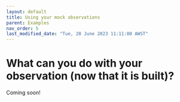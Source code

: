```yaml
---
layout: default
title: Using your mock observations
parent: Examples
nav_order: 5
last_modified_date: "Tue, 20 June 2023 11:11:00 AWST"
---
```


# What can you do with your observation (now that it is built)?

Coming soon!